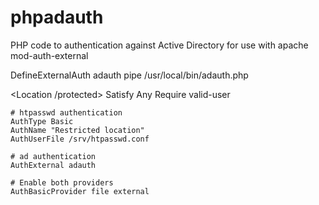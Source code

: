 phpadauth
=========

PHP code to authentication against Active Directory for use with apache mod-auth-external

DefineExternalAuth adauth pipe /usr/local/bin/adauth.php

<Location /protected>
    Satisfy Any
    Require valid-user

    # htpasswd authentication
    AuthType Basic
    AuthName "Restricted location"
    AuthUserFile /srv/htpasswd.conf

    # ad authentication
    AuthExternal adauth

    # Enable both providers
    AuthBasicProvider file external
</Location>